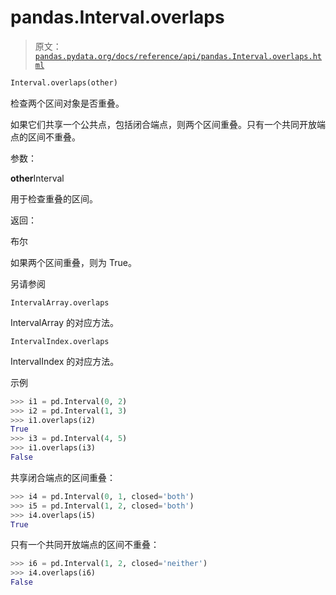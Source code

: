# pandas.Interval.overlaps

> 原文：[`pandas.pydata.org/docs/reference/api/pandas.Interval.overlaps.html`](https://pandas.pydata.org/docs/reference/api/pandas.Interval.overlaps.html)

```py
Interval.overlaps(other)
```

检查两个区间对象是否重叠。

如果它们共享一个公共点，包括闭合端点，则两个区间重叠。只有一个共同开放端点的区间不重叠。

参数：

**other**Interval

用于检查重叠的区间。

返回：

布尔

如果两个区间重叠，则为 True。

另请参阅

`IntervalArray.overlaps`

IntervalArray 的对应方法。

`IntervalIndex.overlaps`

IntervalIndex 的对应方法。

示例

```py
>>> i1 = pd.Interval(0, 2)
>>> i2 = pd.Interval(1, 3)
>>> i1.overlaps(i2)
True
>>> i3 = pd.Interval(4, 5)
>>> i1.overlaps(i3)
False 
```

共享闭合端点的区间重叠：

```py
>>> i4 = pd.Interval(0, 1, closed='both')
>>> i5 = pd.Interval(1, 2, closed='both')
>>> i4.overlaps(i5)
True 
```

只有一个共同开放端点的区间不重叠：

```py
>>> i6 = pd.Interval(1, 2, closed='neither')
>>> i4.overlaps(i6)
False 
```
